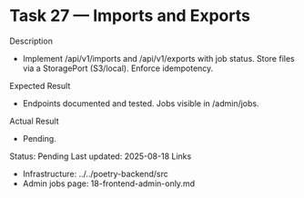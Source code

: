 <!--
File: 27-backend-imports-exports.md
Purpose: Provide imports/exports endpoints with job tracking, idempotent
operations, and storage abstraction. All Rights Reserved. Arodi
Emmanuel
-->
# Task 27 — Imports and Exports

Description
- Implement /api/v1/imports and /api/v1/exports with job status. Store
  files via a StoragePort (S3/local). Enforce idempotency.

Expected Result
- Endpoints documented and tested. Jobs visible in /admin/jobs.

Actual Result
- Pending.

Status: Pending
Last updated: 2025-08-18
Links
- Infrastructure: ../../poetry-backend/src
- Admin jobs page: 18-frontend-admin-only.md
